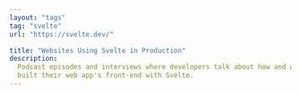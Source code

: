 ```yaml
---
layout: "tags"
tag: "svelte"
url: "https://svelte.dev/"

title: "Websites Using Svelte in Production"
description:
  Podcast episodes and interviews where developers talk about how and why they
  built their web app's front-end with Svelte.
---
```

